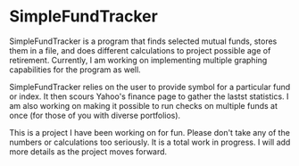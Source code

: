 SimpleFundTracker
=================

SimpleFundTracker is a program that finds selected mutual funds, stores them in a file, and does different calculations to project possible age of retirement. Currently, I am working on implementing multiple graphing capabilities for the program as well. 

SimpleFundTracker relies on the user to provide symbol for a particular fund or index. It then scours Yahoo's finance page to gather the lastst statistics. I am also working on making it possible to run checks on multiple funds at once (for those of you with diverse portfolios). 

This is a project I have been working on for fun. Please don't take any of the numbers or calculations too seriously. It is a total work in progress. I will add more details as the project moves forward. 
